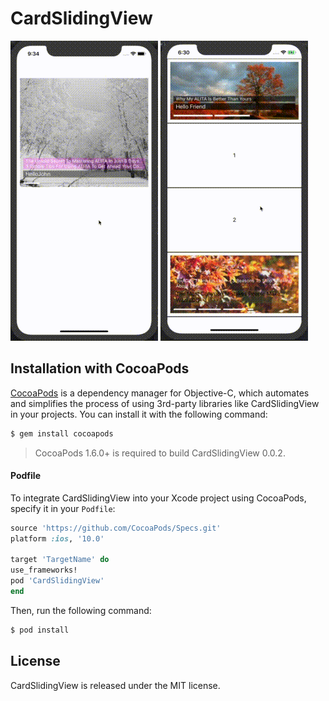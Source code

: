 # CardSlidingView
![](ShotX.gif) ![](ShotX2.gif)
## Installation with CocoaPods

[CocoaPods](http://cocoapods.org) is a dependency manager for Objective-C, which automates and simplifies the process of using 3rd-party libraries like CardSlidingView in your projects. You can install it with the following command:

```bash
$ gem install cocoapods
```

> CocoaPods 1.6.0+ is required to build CardSlidingView 0.0.2.

#### Podfile

To integrate CardSlidingView into your Xcode project using CocoaPods, specify it in your `Podfile`:

```ruby
source 'https://github.com/CocoaPods/Specs.git'
platform :ios, '10.0'

target 'TargetName' do
use_frameworks!
pod 'CardSlidingView'
end
```

Then, run the following command:

```bash
$ pod install
```

## License
CardSlidingView is released under the MIT license.
